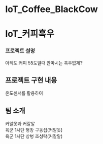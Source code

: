 # IoT_Coffee_BlackCow

# IoT_커피흑우

### 프로젝트 설명  
아직도 커피 55도일때 안마시는 흑우없제?

  
## 프로젝트 구현 내용  
온도센서를 활용하여 

  
## 팀 소개  
커알못과 커잘알  
육군 1사단 병장 구동섭(커알못)  
육군 1사단 상병 조성락(커잘알)
